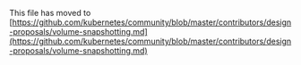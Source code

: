 This file has moved to [https://github.com/kubernetes/community/blob/master/contributors/design-proposals/volume-snapshotting.md](https://github.com/kubernetes/community/blob/master/contributors/design-proposals/volume-snapshotting.md)
